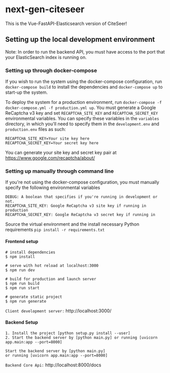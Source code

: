 # next-gen-citeseer
This is the Vue-FastAPI-Elasticsearch version of CiteSeer!

## **Setting up the local development environment**
Note: In order to run the backend API, you must have access to the port that your ElasticSearch index is running on.
### **Setting up through docker-compose**
If you wish to run the system using the docker-compose configuration, run `docker-compose build` to install the dependencies and `docker-compose up` to start-up the system.

To deploy the system for a production environment, run `docker-compose -f docker-compose.yml -f production.yml up`. You must generate a Google ReCaptcha v3 key and set `RECAPTCHA_SITE_KEY` and `RECAPTCHA_SECRET_KEY` environmental variables. You can specify these variables in the `variables` directory, in which you'll need to specify them in the `development.env` and `production.env` files as such:

```
RECAPTCHA_SITE_KEY=Your site key here
RECAPTCHA_SECRET_KEY=Your secret key here
```

You can generate your site key and secret key pair at https://www.google.com/recaptcha/about/

### **Setting up manually through command line**
If you're not using the docker-compose configuration, you must manually specify the following environmental variables

```
DEBUG: A boolean that specifies if you're running in development or not.
RECAPTCHA_SITE_KEY: Google ReCaptcha v3 site key if running in production
RECAPTCHA_SECRET_KEY: Google ReCaptcha v3 secret key if running in
```

Source the virtual environment and the install necessary Python requirements `pip install -r requirements.txt`

#### **Frontend setup**
```Navigate into the client director [cd client]
# install dependencies
$ npm install

# serve with hot reload at localhost:3000
$ npm run dev

# build for production and launch server
$ npm run build
$ npm run start

# generate static project
$ npm run generate
```
`Client development server:` http://localhost:3000/

#### **Backend Setup**
```Navigate into the backend directory [cd server]
1. Install the project [python setup.py install --user]
2. Start the backend server by [python main.py] or running [uvicorn app.main:app --port=8000]
```

```Navigate into the backend directory [cd server]
Start the backend server by [python main.py]
or running [uvicorn app.main:app --port=8000]
```

`Backend Core Api:` http://localhost:8000/docs
